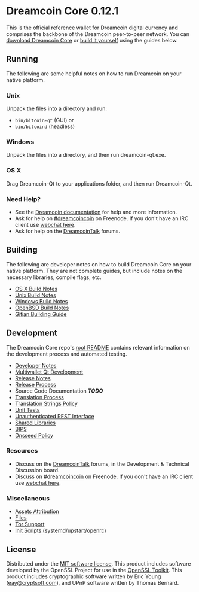 Dreamcoin Core 0.12.1
=====================

This is the official reference wallet for Dreamcoin digital currency and comprises the backbone of the Dreamcoin peer-to-peer network. You can [download Dreamcoin Core](https://www.dreamcoin.site/downloads/) or [build it yourself](#building) using the guides below.

Running
---------------------
The following are some helpful notes on how to run Dreamcoin on your native platform.

### Unix

Unpack the files into a directory and run:

- `bin/bitcoin-qt` (GUI) or
- `bin/bitcoind` (headless)

### Windows

Unpack the files into a directory, and then run dreamcoin-qt.exe.

### OS X

Drag Dreamcoin-Qt to your applications folder, and then run Dreamcoin-Qt.

### Need Help?

* See the [Dreamcoin documentation](https://dreamcoincoin.atlassian.net/wiki/display/DOC)
for help and more information.
* Ask for help on [#dreamcoincoin](http://webchat.freenode.net?channels=dreamcoincoin) on Freenode. If you don't have an IRC client use [webchat here](http://webchat.freenode.net?channels=dreamcoincoin).
* Ask for help on the [DreamcoinTalk](https://dreamcointalk.org/) forums.

Building
---------------------
The following are developer notes on how to build Dreamcoin Core on your native platform. They are not complete guides, but include notes on the necessary libraries, compile flags, etc.

- [OS X Build Notes](build-osx.md)
- [Unix Build Notes](build-unix.md)
- [Windows Build Notes](build-windows.md)
- [OpenBSD Build Notes](build-openbsd.md)
- [Gitian Building Guide](gitian-building.md)

Development
---------------------
The Dreamcoin Core repo's [root README](/README.md) contains relevant information on the development process and automated testing.

- [Developer Notes](developer-notes.md)
- [Multiwallet Qt Development](multiwallet-qt.md)
- [Release Notes](release-notes.md)
- [Release Process](release-process.md)
- Source Code Documentation ***TODO***
- [Translation Process](translation_process.md)
- [Translation Strings Policy](translation_strings_policy.md)
- [Unit Tests](unit-tests.md)
- [Unauthenticated REST Interface](REST-interface.md)
- [Shared Libraries](shared-libraries.md)
- [BIPS](bips.md)
- [Dnsseed Policy](dnsseed-policy.md)

### Resources
* Discuss on the [DreamcoinTalk](https://dreamcointalk.org/) forums, in the Development & Technical Discussion board.
* Discuss on [#dreamcoincoin](http://webchat.freenode.net/?channels=dreamcoincoin) on Freenode. If you don't have an IRC client use [webchat here](http://webchat.freenode.net/?channels=dreamcoincoin).

### Miscellaneous
- [Assets Attribution](assets-attribution.md)
- [Files](files.md)
- [Tor Support](tor.md)
- [Init Scripts (systemd/upstart/openrc)](init.md)

License
---------------------
Distributed under the [MIT software license](http://www.opensource.org/licenses/mit-license.php).
This product includes software developed by the OpenSSL Project for use in the [OpenSSL Toolkit](https://www.openssl.org/). This product includes
cryptographic software written by Eric Young ([eay@cryptsoft.com](mailto:eay@cryptsoft.com)), and UPnP software written by Thomas Bernard.
